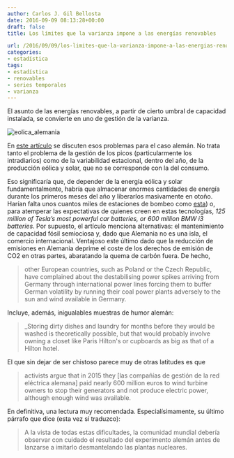 ```yaml
---
author: Carlos J. Gil Bellosta
date: 2016-09-09 08:13:28+00:00
draft: false
title: Los límites que la varianza impone a las energías renovables

url: /2016/09/09/los-limites-que-la-varianza-impone-a-las-energias-renovables/
categories:
- estadística
tags:
- estadística
- renovables
- series temporales
- varianza
---
```


El asunto de las energías renovables, a partir de cierto umbral de capacidad instalada, se convierte en uno de gestión de la varianza.

![eolica_alemania](/wp-uploads/2016/09/eolica_alemania.png)

En [este artículo](https://www.econstor.eu/bitstream/10419/144985/1/cesifo1_wp5950.pdf) se discuten esos problemas para el caso alemán. No trata tanto el problema de la gestión de los picos (particularmente los intradiarios) como de la variabilidad estacional, dentro del año, de la producción eólica y solar, que no se corresponde con la del consumo.

Eso significaría que, de depender de la energía eólica y solar fundamentalmente, habría que almacenar enormes cantidades de energía durante los primeros meses del año y liberarlos masivamente en otoño. Harían falta unos cuantos miles de estaciones de bombeo como [esta](http://www.iagua.es/noticias/usos-energeticos/13/10/14/se-inaugura-la-mayor-central-hidroelectrica-de-bombeo-de-europa-en-valencia-38227)) o, para atemperar las expectativas de quienes creen en estas tecnologías, _125 million of Tesla’s most powerful car batteries, or 600 million BMW i3 batteries_. Por supuesto, el artículo menciona alternativas: el mantenimiento de capacidad fósil semiociosa y, dado que Alemania no es una isla, el comercio internacional. Ventajoso este último dado que la reducción de emisiones en Alemania deprime el coste de los derechos de emisión de CO2 en otras partes, abaratando la quema de carbón fuera. De hecho,

> other European countries, such as Poland or the Czech Republic, have complained
about the destabilising power spikes arriving from Germany through international power lines forcing them to buffer German volatility by running their coal power plants adversely to the sun and wind available in Germany.

Incluye, además, inigualables muestras de humor alemán:

>_Storing dirty dishes and laundry for months before they would be washed is  theoretically possible, but that would probably involve owning a closet like Paris Hilton's or cupboards as big as that of a Hilton hotel.

El que sin dejar de ser chistoso parece muy de otras latitudes es que

> activists argue that in 2015 they [las compañías de gestión de la red eléctrica alemana] paid nearly 600 million euros to wind turbine owners to stop their generators and not produce electric power, although enough wind was available.

En definitiva, una lectura muy recomendada. Especialísimamente, su último párrafo que dice (esta vez sí traduzco):

>A la vista de todas estas dificultades, la comunidad mundial debería observar con cuidado el resultado del experimento alemán antes de lanzarse a imitarlo desmantelando las plantas nucleares.





